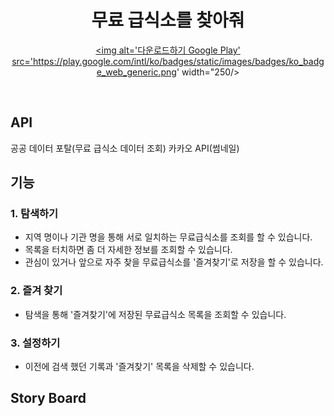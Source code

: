 <div align="center">

# 무료 급식소를 찾아줘

<a href='https://play.google.com/store/apps/details?id=com.cafeteria.free.findcafeteria&hl=ko&pcampaignid=pcampaignidMKT-Other-global-all-co-prtnr-py-PartBadge-Mar2515-1'><img alt='다운로드하기 Google Play' src='https://play.google.com/intl/ko/badges/static/images/badges/ko_badge_web_generic.png' width="250/></a>

</div><br>


## API

공공 데이터 포탈(무료 급식소 데이터 조회)
카카오 API(썸네일)

## 기능

### 1. 탐색하기
- 지역 명이나 기관 명을 통해 서로 일치하는 무료급식소를 조회를 할 수 있습니다.
- 목록을 터치하면 좀 더 자세한 정보를 조회할 수 있습니다.
- 관심이 있거나 앞으로 자주 찾을 무료급식소를 '즐겨찾기'로 저장을 할 수 있습니다.

### 2. 즐겨 찾기
- 탐색을 통해 '즐겨찾기'에 저장된 무료급식소 목록을 조회할 수 있습니다.

### 3. 설정하기
- 이전에 검색 했던 기록과 '즐겨찾기' 목록을 삭제할 수 있습니다.

## Story Board
